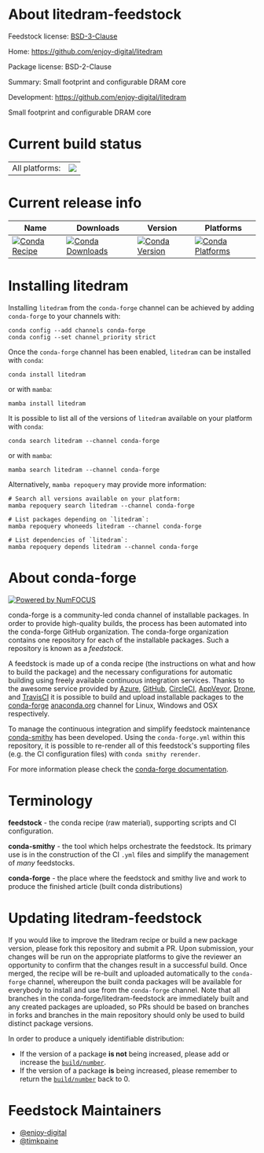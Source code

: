 About litedram-feedstock
========================

Feedstock license: [BSD-3-Clause](https://github.com/conda-forge/litedram-feedstock/blob/main/LICENSE.txt)

Home: https://github.com/enjoy-digital/litedram

Package license: BSD-2-Clause

Summary: Small footprint and configurable DRAM core

Development: https://github.com/enjoy-digital/litedram

Small footprint and configurable DRAM core

Current build status
====================


<table><tr><td>All platforms:</td>
    <td>
      <a href="https://dev.azure.com/conda-forge/feedstock-builds/_build/latest?definitionId=19099&branchName=main">
        <img src="https://dev.azure.com/conda-forge/feedstock-builds/_apis/build/status/litedram-feedstock?branchName=main">
      </a>
    </td>
  </tr>
</table>

Current release info
====================

| Name | Downloads | Version | Platforms |
| --- | --- | --- | --- |
| [![Conda Recipe](https://img.shields.io/badge/recipe-litedram-green.svg)](https://anaconda.org/conda-forge/litedram) | [![Conda Downloads](https://img.shields.io/conda/dn/conda-forge/litedram.svg)](https://anaconda.org/conda-forge/litedram) | [![Conda Version](https://img.shields.io/conda/vn/conda-forge/litedram.svg)](https://anaconda.org/conda-forge/litedram) | [![Conda Platforms](https://img.shields.io/conda/pn/conda-forge/litedram.svg)](https://anaconda.org/conda-forge/litedram) |

Installing litedram
===================

Installing `litedram` from the `conda-forge` channel can be achieved by adding `conda-forge` to your channels with:

```
conda config --add channels conda-forge
conda config --set channel_priority strict
```

Once the `conda-forge` channel has been enabled, `litedram` can be installed with `conda`:

```
conda install litedram
```

or with `mamba`:

```
mamba install litedram
```

It is possible to list all of the versions of `litedram` available on your platform with `conda`:

```
conda search litedram --channel conda-forge
```

or with `mamba`:

```
mamba search litedram --channel conda-forge
```

Alternatively, `mamba repoquery` may provide more information:

```
# Search all versions available on your platform:
mamba repoquery search litedram --channel conda-forge

# List packages depending on `litedram`:
mamba repoquery whoneeds litedram --channel conda-forge

# List dependencies of `litedram`:
mamba repoquery depends litedram --channel conda-forge
```


About conda-forge
=================

[![Powered by
NumFOCUS](https://img.shields.io/badge/powered%20by-NumFOCUS-orange.svg?style=flat&colorA=E1523D&colorB=007D8A)](https://numfocus.org)

conda-forge is a community-led conda channel of installable packages.
In order to provide high-quality builds, the process has been automated into the
conda-forge GitHub organization. The conda-forge organization contains one repository
for each of the installable packages. Such a repository is known as a *feedstock*.

A feedstock is made up of a conda recipe (the instructions on what and how to build
the package) and the necessary configurations for automatic building using freely
available continuous integration services. Thanks to the awesome service provided by
[Azure](https://azure.microsoft.com/en-us/services/devops/), [GitHub](https://github.com/),
[CircleCI](https://circleci.com/), [AppVeyor](https://www.appveyor.com/),
[Drone](https://cloud.drone.io/welcome), and [TravisCI](https://travis-ci.com/)
it is possible to build and upload installable packages to the
[conda-forge](https://anaconda.org/conda-forge) [anaconda.org](https://anaconda.org/)
channel for Linux, Windows and OSX respectively.

To manage the continuous integration and simplify feedstock maintenance
[conda-smithy](https://github.com/conda-forge/conda-smithy) has been developed.
Using the ``conda-forge.yml`` within this repository, it is possible to re-render all of
this feedstock's supporting files (e.g. the CI configuration files) with ``conda smithy rerender``.

For more information please check the [conda-forge documentation](https://conda-forge.org/docs/).

Terminology
===========

**feedstock** - the conda recipe (raw material), supporting scripts and CI configuration.

**conda-smithy** - the tool which helps orchestrate the feedstock.
                   Its primary use is in the construction of the CI ``.yml`` files
                   and simplify the management of *many* feedstocks.

**conda-forge** - the place where the feedstock and smithy live and work to
                  produce the finished article (built conda distributions)


Updating litedram-feedstock
===========================

If you would like to improve the litedram recipe or build a new
package version, please fork this repository and submit a PR. Upon submission,
your changes will be run on the appropriate platforms to give the reviewer an
opportunity to confirm that the changes result in a successful build. Once
merged, the recipe will be re-built and uploaded automatically to the
`conda-forge` channel, whereupon the built conda packages will be available for
everybody to install and use from the `conda-forge` channel.
Note that all branches in the conda-forge/litedram-feedstock are
immediately built and any created packages are uploaded, so PRs should be based
on branches in forks and branches in the main repository should only be used to
build distinct package versions.

In order to produce a uniquely identifiable distribution:
 * If the version of a package **is not** being increased, please add or increase
   the [``build/number``](https://docs.conda.io/projects/conda-build/en/latest/resources/define-metadata.html#build-number-and-string).
 * If the version of a package **is** being increased, please remember to return
   the [``build/number``](https://docs.conda.io/projects/conda-build/en/latest/resources/define-metadata.html#build-number-and-string)
   back to 0.

Feedstock Maintainers
=====================

* [@enjoy-digital](https://github.com/enjoy-digital/)
* [@timkpaine](https://github.com/timkpaine/)

